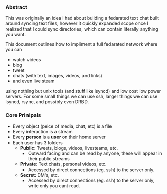 ### Abstract
This was originally an idea I had about building a fedarated text chat built around syncing text files, however it quickly expanded scope once I realized that I could sync directories, which can contain literally anything you want.

This document outlines how to impliment a full fedarated network where you can
 - watch videos
 - blog
 - tweet
 - chats (with text, images, videos, and links)
 - and even live steam
 
 using nothing but unix tools (and stuff like lsyncd) and low cost low power servers.
 For some small things we can use ssh, larger things we can use lsyncd, rsync, and possibly even DRBD.

### Core Prinipals
- Every object (peice of media, chat, etc) is a file
- Every interaction is a stream
- Every **person** is a **user** on their home server
- Each user has 3 folders 
    - **Public:** Tweets, blogs, videos, livesteams, etc.
        - Outward facing and can be read by anyone, these will appear in their public streams
    - **Private:** Text chats, personal videos, etc.
        - Accessed by direct connections (eg. ssh) to the server only.
    - **Secret:** DM's, etc.
        - Accessed by direct connections (eg. ssh) to the server only, write only you cant read.
